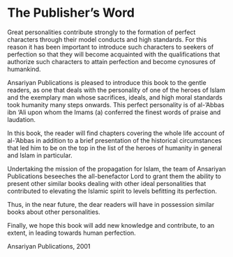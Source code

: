 The Publisher’s Word
====================

Great personalities contribute strongly to the formation of perfect
characters through their model conducts and high standards. For this
reason it has been important to introduce such characters to seekers of
perfection so that they will become acquainted with the qualifications
that authorize such characters to attain perfection and become cynosures
of humankind.

Ansariyan Publications is pleased to introduce this book to the gentle
readers, as one that deals with the personality of one of the heroes of
Islam and the exemplary man whose sacrifices, ideals, and high moral
standards took humanity many steps onwards. This perfect personality is
of al-’Abbas ibn ‘Ali upon whom the Imams (a) conferred the finest words
of praise and laudation.

In this book, the reader will find chapters covering the whole life
account of al-’Abbas in addition to a brief presentation of the
historical circumstances that led him to be on the top in the list of
the heroes of humanity in general and Islam in particular.

Undertaking the mission of the propagation for Islam, the team of
Ansariyan Publications beseeches the all-benefactor Lord to grant them
the ability to present other similar books dealing with other ideal
personalities that contributed to elevating the Islamic spirit to levels
befitting its perfection.

Thus, in the near future, the dear readers will have in possession
similar books about other personalities.

Finally, we hope this book will add new knowledge and contribute, to an
extent, in leading towards human perfection.

Ansariyan Publications, 2001


